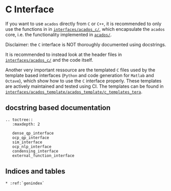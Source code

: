 # C Interface

If you want to use `acados` directly from `C` or `C++`, it is recommended to only use the functions in in [`interfaces/acados_c/`](https://github.com/acados/acados/tree/master/interfaces/acados_c), which encapsulate the `acados` core, i.e. the functionality implemented in [`acados/`](https://github.com/acados/acados/tree/master/acados).

Disclaimer: the `C` interface is NOT thoroughly documented using docstrings.

It is recommended to instead look at the header files in [`interfaces/acados_c/`](https://github.com/acados/acados/tree/master/interfaces/acados_c) and the code itself.

Another very important ressource are the templated `C` files used by the template based interfaces (`Python` and code generation for `Matlab` and `Octave`), which show how to use the `C` interface properly.
These templates are actively maintained and tested using CI.
The templates can be found in [`interfaces/acados_template/acados_template/c_templates_tera`](https://github.com/acados/acados/tree/master/interfaces/acados_template/acados_template/c_templates_tera).


## docstring based documentation
```eval_rst
.. toctree::
   :maxdepth: 2

   dense_qp_interface
   ocp_qp_interface
   sim_interface
   ocp_nlp_interface
   condensing_interface
   external_function_interface
```

## Indices and tables

```eval_rst
* :ref:`genindex`
```
